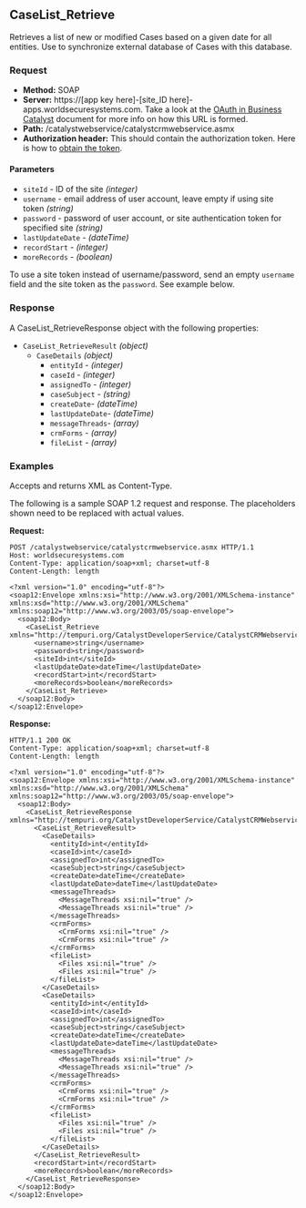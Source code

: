 ## CaseList_Retrieve

Retrieves a list of new or modified Cases based on a given date for all entities. Use to synchronize external database of Cases with this database.

### Request

* **Method:** SOAP
* **Server:**  https://[app key here]-[site_ID here]-apps.worldsecuresystems.com. Take a look at the [OAuth in Business Catalyst](http://developers.businesscatalyst.com/developer-documentation/oauth-in-bc.html) document for more info on how this URL is formed.  
* **Path:** /catalystwebservice/catalystcrmwebservice.asmx
* **Authorization header:** This should contain the authorization token. Here is how to [obtain the token](http://developers.businesscatalyst.com/developer-documentation/oauth-in-bc.html).

#### Parameters

* `siteId` - ID of the site *(integer)*
* `username` - email address of user account, leave empty if using site token *(string)*
* `password` - password of user account, or site authentication token for specified site *(string)*
* `lastUpdateDate` - *(dateTime)*
* `recordStart` - *(integer)*
* `moreRecords`  - *(boolean)*

To use a site token instead of username/password, send an empty `username` field and the site token as the `password`. See example below.

### Response

A CaseList_RetrieveResponse object with the following properties:

* `CaseList_RetrieveResult` *(object)*
    * `CaseDetails` *(object)*
        * `entityId` - *(integer)*
        * `caseId` -  *(integer)*
        * `assignedTo` - *(integer)*
        * `caseSubject` - *(string)*
        * `createDate`- *(dateTime)*
        * `lastUpdateDate`- *(dateTime)*
        * `messageThreads`- *(array)*
        * `crmForms` - *(array)*
        * `fileList` - *(array)*


### Examples

Accepts and returns XML as Content-Type. 

The following is a sample SOAP 1.2 request and response. The placeholders shown need to be replaced with actual values.

**Request:**
~~~
POST /catalystwebservice/catalystcrmwebservice.asmx HTTP/1.1
Host: worldsecuresystems.com
Content-Type: application/soap+xml; charset=utf-8
Content-Length: length

<?xml version="1.0" encoding="utf-8"?>
<soap12:Envelope xmlns:xsi="http://www.w3.org/2001/XMLSchema-instance" xmlns:xsd="http://www.w3.org/2001/XMLSchema" xmlns:soap12="http://www.w3.org/2003/05/soap-envelope">
  <soap12:Body>
    <CaseList_Retrieve xmlns="http://tempuri.org/CatalystDeveloperService/CatalystCRMWebservice">
      <username>string</username>
      <password>string</password>
      <siteId>int</siteId>
      <lastUpdateDate>dateTime</lastUpdateDate>
      <recordStart>int</recordStart>
      <moreRecords>boolean</moreRecords>
    </CaseList_Retrieve>
  </soap12:Body>
</soap12:Envelope>
~~~

**Response:**
~~~
HTTP/1.1 200 OK
Content-Type: application/soap+xml; charset=utf-8
Content-Length: length

<?xml version="1.0" encoding="utf-8"?>
<soap12:Envelope xmlns:xsi="http://www.w3.org/2001/XMLSchema-instance" xmlns:xsd="http://www.w3.org/2001/XMLSchema" xmlns:soap12="http://www.w3.org/2003/05/soap-envelope">
  <soap12:Body>
    <CaseList_RetrieveResponse xmlns="http://tempuri.org/CatalystDeveloperService/CatalystCRMWebservice">
      <CaseList_RetrieveResult>
        <CaseDetails>
          <entityId>int</entityId>
          <caseId>int</caseId>
          <assignedTo>int</assignedTo>
          <caseSubject>string</caseSubject>
          <createDate>dateTime</createDate>
          <lastUpdateDate>dateTime</lastUpdateDate>
          <messageThreads>
            <MessageThreads xsi:nil="true" />
            <MessageThreads xsi:nil="true" />
          </messageThreads>
          <crmForms>
            <CrmForms xsi:nil="true" />
            <CrmForms xsi:nil="true" />
          </crmForms>
          <fileList>
            <Files xsi:nil="true" />
            <Files xsi:nil="true" />
          </fileList>
        </CaseDetails>
        <CaseDetails>
          <entityId>int</entityId>
          <caseId>int</caseId>
          <assignedTo>int</assignedTo>
          <caseSubject>string</caseSubject>
          <createDate>dateTime</createDate>
          <lastUpdateDate>dateTime</lastUpdateDate>
          <messageThreads>
            <MessageThreads xsi:nil="true" />
            <MessageThreads xsi:nil="true" />
          </messageThreads>
          <crmForms>
            <CrmForms xsi:nil="true" />
            <CrmForms xsi:nil="true" />
          </crmForms>
          <fileList>
            <Files xsi:nil="true" />
            <Files xsi:nil="true" />
          </fileList>
        </CaseDetails>
      </CaseList_RetrieveResult>
      <recordStart>int</recordStart>
      <moreRecords>boolean</moreRecords>
    </CaseList_RetrieveResponse>
  </soap12:Body>
</soap12:Envelope>
~~~
